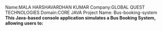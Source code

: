 Name:MALA HARSHAVARDHAN KUMAR
Company:GLOBAL QUEST TECHNOLOGIES
Domain:CORE JAVA
Project Name:  Bus-booking-system
**This Java-based console application simulates a Bus Booking System, allowing users to:**
